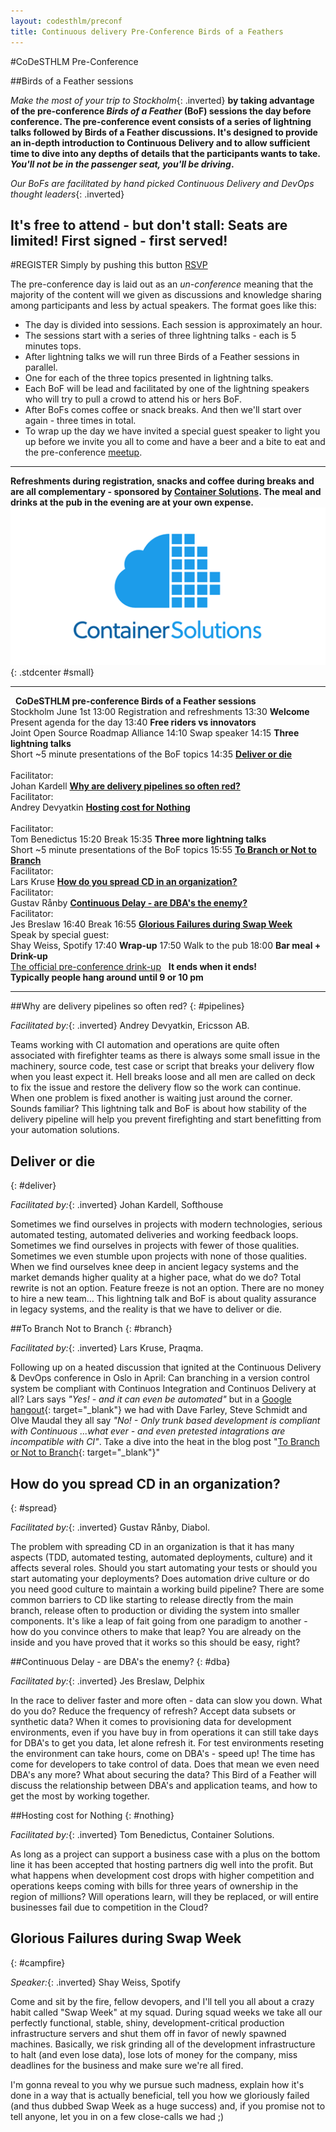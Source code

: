 ```yaml
---
layout: codesthlm/preconf
title: Continuous delivery Pre-Conference Birds of a Feathers
---
```

#CoDeSTHLM Pre-Conference

##Birds of a Feather sessions

_Make the most of your trip to Stockholm_{: .inverted} __by taking advantage of the pre-conference _Birds of a Feather_ (BoF) sessions the day before conference. The pre-conference event consists of a series of lightning talks followed by Birds of a Feather discussions. It's designed to provide an in-depth introduction to Continuous Delivery and to allow sufficient time to dive into any depths of details that the participants wants to take. *You'll not be in the passenger seat, you'll be driving*.__

_Our BoFs are facilitated by hand picked Continuous Delivery and DevOps thought leaders_{: .inverted}

## It's free to attend - but don't stall: Seats are limited! First signed - first served!

<script>!function(d,s,id){var js,fjs=d.getElementsByTagName(s)[0];if(!d.getElementById(id)){js=d.createElement(s); js.id=id;js.async=true;js.src="https://a248.e.akamai.net/secure.meetupstatic.com/s/script/541522619002077648/api/mu.btns.js?id=mmphh1ifov6ajg4rj7elva95t5";fjs.parentNode.insertBefore(js,fjs);}}(document,"script","mu-bootjs");</script>

#REGISTER
Simply by pushing this button
<a href="http://www.meetup.com/code-u/events/222370140/" data-event="222370140" class="mu-rsvp-btn">RSVP</a>

The pre-conference day is laid out as an _un-conference_ meaning that the majority of the content will we given as discussions and knowledge sharing among participants and less by actual speakers. The format goes like this:

* The day is divided into sessions. Each session is approximately an hour.
* The sessions start with a series of three lightning talks - each is 5 minutes tops.
* After lightning talks we will run three Birds of a Feather sessions in parallel.
* One for each of the three topics presented in lightning talks.
* Each BoF will be lead and facilitated by one of the lightning speakers who will try to pull a crowd to attend his or hers BoF.
* After BoFs comes coffee or snack breaks. And then we'll start over again - three times in total.
* To wrap up the day we have invited a special guest speaker to light you up before we invite you all to come and have a beer and a bite to eat and the pre-conference [meetup](http://www.meetup.com/code-u/events/222344305/).

---
__Refreshments during registration, snacks and coffee during breaks and are all complementary - sponsored by [Container Solutions](/sthlm15/sponsors/container-solutions.html). The meal and drinks at the pub in the evening are at your own expense.__
![Container Solutions](/sponsors/logos/container-solutions_4x2.png){: .stdcenter #small}

---

<agenda>
  <timeslot>
    <start>&nbsp;</start>
    <point class="header">
      <strong>CoDeSTHLM pre-conference Birds of a Feather sessions</strong><br/>
      Stockholm June 1st
    </point>
  </timeslot>

  <timeslot>
    <start>13:00</start>
    <point class="break">Registration and refreshments</point>
  </timeslot>

  <timeslot>
    <start>13:30</start>
    <point><strong>Welcome</strong><br/>Present agenda for the day</point>
  </timeslot>

  <timeslot>
    <start>13:40</start>
    <point>
      <strong>Free riders vs innovators</strong><br/>
      Joint Open Source Roadmap Alliance
    </point>
  </timeslot>

  <timeslot>
    <start>14:10</start>
    <point class="break">
      Swap speaker
    </point>
  </timeslot>

  <!--timeslot>
    <start>&nbsp;</start>
    <point class="header">
      &nbsp;
    </point>
  </timeslot-->

  <timeslot>
    <start>14:15</start>
    <point>
      <strong>Three lightning talks</strong><br/>
      Short ~5 minute presentations of the BoF topics
    </point>
  </timeslot>

  <timeslot>
    <start>14:35</start>
    <point id="three-tracks">
      <strong><a href="#deliver">Deliver or die</a><br/>&nbsp;</strong>
      <br/>Facilitator:<br/> Johan Kardell
    </point>
    <point id="three-tracks">
      <strong><a href="#pipelines">Why are delivery pipelines so often red?</a></strong>
      <br/>Facilitator:<br/> Andrey Devyatkin
    </point>
    <point id="three-tracks">
      <strong><a href="#nothing">Hosting cost for Nothing</a><br/>&nbsp;</strong>
      <br/>Facilitator:<br/>Tom Benedictus
    </point>
  </timeslot>

  <timeslot>
    <start>15:20</start>
    <point class="break">
      Break
    </point>
  </timeslot>

  <!--timeslot>
    <start>&nbsp;</start>
    <point class="header">
      &nbsp;
    </point>
  </timeslot-->

  <timeslot>
    <start>15:35</start>
    <point>
      <strong>Three more lightning talks</strong><br/>
      Short ~5 minute presentations of the BoF topics
    </point>
  </timeslot>

  <timeslot>
    <start>15:55</start>
    <point id="three-tracks">
      <strong><a href="#branch">To Branch or Not to Branch</a></strong>
      <br/>Facilitator:<br/> Lars Kruse
    </point>
    <point id="three-tracks">
      <strong><a href="#spread">How do you spread CD in an organization?</a></strong>
      <br/>Facilitator:<br/> Gustav Rånby
    </point>
    <point id="three-tracks">
    <strong><a href="#dba">Continuous Delay - are DBA's the enemy?</a></strong>
    <br/>Facilitator:<br/>Jes Breslaw
    </point>
  </timeslot>

  <timeslot>
    <start>16:40</start>
    <point class="break">
      Break
    </point>
  </timeslot>

  <timeslot>
    <start>16:55</start>
    <point>
      <a href="#campfire"><strong>Glorious Failures during Swap Week</strong>
      </a><br/>Speak by special guest:<br/> Shay Weiss, Spotify
    </point>
  </timeslot>

  <timeslot>
    <start>17:40</start>
    <point>
      <strong>Wrap-up</strong>
    </point>
  </timeslot>

  <timeslot>
    <start>17:50</start>
    <point class="break">Walk to the pub</point>
  </timeslot>

  <timeslot>
    <start>18:00</start>
    <point>
      <strong>Bar meal + Drink-up</strong><br/>
      <a href="http://www.meetup.com/code-u/events/222344305/" target="\_blank">The official pre-conference drink-up</a>
    </point>
  </timeslot>

  <timeslot>
    <start>&nbsp;</start>
    <point class="header">
      <strong>It ends when it ends!<br/>Typically people hang around until 9 or 10 pm</strong>
    </point>
  </timeslot>

</agenda>

---

##Why are delivery pipelines so often red?
{: #pipelines}

_Facilitated by:_{: .inverted} Andrey Devyatkin, Ericsson AB.

Teams working with CI automation and operations are quite often associated with firefighter teams as there is always some small issue in the machinery, source code, test case or script that breaks your delivery flow when you least expect it. Hell breaks loose and all men are called on deck to fix the issue and restore the delivery flow so the work can continue. When one problem is fixed another is waiting just around the corner.  Sounds familiar?
This lightning talk and BoF is about how stability of the delivery pipeline will help you prevent firefighting and start benefitting from your automation solutions.

## Deliver or die
{: #deliver}

_Facilitated by:_{: .inverted} Johan Kardell, Softhouse

Sometimes we find ourselves in projects with modern technologies, serious automated testing, automated deliveries and working feedback loops. Sometimes we find ourselves in projects with fewer of those qualities. Sometimes we even stumble upon projects with none of those qualities. When we find ourselves knee deep in ancient legacy systems and the market demands higher quality at a higher pace, what do we do? Total rewrite is not an option. Feature freeze is not an option. There are no money to hire a new team…
This lightning talk and BoF is about quality assurance in legacy systems, and the reality is that we have to deliver or die.

##To Branch Not to Branch
{: #branch}

_Facilitated by:_{: .inverted} Lars Kruse, Praqma.

Following up on a heated discussion that ignited at the Continuous Delivery & DevOps conference in Oslo in April: Can branching in a version control system be compliant with Continuos Integration and Continuos Delivery at all? Lars says _"Yes! - and it can even be automated"_ but in a [Google hangout](https://plus.google.com/u/0/hangouts/onair/watch?hid=hoaevent/c1mbqj6b93o6stcbl2qkdt8udmc&ytl=30yN4hefrt0&wpsrc=yta){: target="\_blank"} we had with Dave Farley, Steve Schmidt and Olve Maudal they all say _"No! - Only trunk based development is compliant with Continuous ...what ever - and even pretested intagrations are incompatible with CI"_. Take a dive into the heat in the blog post "[To Branch or Not to Branch](www.josra.org/blog/to-branch-or-not-to-branch.html){: target="\_blank"}"

## How do you spread CD in an organization?
{: #spread}

_Facilitated by:_{: .inverted} Gustav Rånby, Diabol.

The problem with spreading CD in an organization is that it has many aspects (TDD, automated testing, automated deployments, culture) and it affects several roles. Should you start automating your tests or should you start automating your deployments? Does automation drive culture or do you need good culture to maintain a working build pipeline? There are some common barriers to CD like starting to release directly from the main branch, release often to production or dividing the system into smaller components. It's like a leap of fait going from one paradigm to another - how do you convince others to make that leap? You are already on the inside and you have proved that it works so this should be easy, right?

##Continuous Delay - are DBA's the enemy?
{: #dba}

_Facilitated by:_{: .inverted} Jes Breslaw, Delphix

In the race to deliver faster and more often - data can slow you down.
What do you do? Reduce the frequency of refresh? Accept data subsets or synthetic data?
When it comes to provisioning data for development environments, even if you have buy in from operations it can still take days for DBA's to get you data, let alone refresh it. For test environments reseting the environment can take hours, come on DBA's - speed up! The time has come for developers to take control of data. Does that mean we even need DBA's any more? What about securing the data?
This Bird of a Feather will discuss the relationship between DBA's and application teams, and how to get the most by working together.

##Hosting cost for Nothing
{: #nothing}

_Facilitated by:_{: .inverted} Tom Benedictus, Container Solutions.

As long as a project can support a business case with a plus on the bottom line it has been accepted that hosting partners dig well into the profit. But what happens when development cost drops with higher competition and operations keeps coming with bills for three years of ownership in the region of millions? Will operations learn, will they be replaced, or will entire businesses fail due to competition in the Cloud?


## Glorious Failures during Swap Week
{: #campfire}

_Speaker:_{: .inverted} Shay Weiss, Spotify

Come and sit by the fire, fellow devopers, and I'll tell you all about a crazy habit called "Swap Week" at my squad. During squad weeks we take all our perfectly functional, stable, shiny, development-critical production infrastructure servers and shut them off in favor of newly spawned machines. Basically, we risk grinding all of the development infrastructure to halt (and even lose data), lose lots of money for the company, miss deadlines for the business and make sure we're all fired.

I'm gonna reveal to you why we pursue such madness, explain how it's done in a way that is actually beneficial, tell you how we gloriously failed (and thus dubbed Swap Week as a huge success) and, if you promise not to tell anyone, let you in on a few close-calls we had ;)
